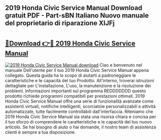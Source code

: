 ## 2019 Honda Civic Service Manual Download gratuit PDF - Part-sBN Italiano Nuovo manuale del proprietario di riparazione XIJFj

# <h2><a href="http://dffff8.blite.top/?on=2019+Honda+Civic+Service+Manual">🔗Download 👉🔴 2019 Honda Civic Service Manual</a></h2>

[![2019 Honda Civic Service Manual download](https://i.imgur.com/lujVjoI.png)](http://dffff8.blite.top/?on=2019+Honda+Civic+Service+Manual)
Ciao e benvenuto nel manuale Dell'utente per il tuo 2019 Honda Civic Service Manual appena collegato. Questa guida ha lo scopo di aiutarti a padroneggiare le caratteristiche e le capacità del tuo Prodotto. All'interno, troverai istruzioni dettagliate per L'installazione, L'uso, la manutenzione e la risoluzione dei problemi. Informazioni importanti sul programma REDDDDDDD questo prodotto richiede programmi compatibili per prestazioni ottimali. 2019 Honda Civic Service Manual offre una serie di funzionalità avanzate come assistenti virtuali, notifiche intelligenti, scorciatoie personalizzabili e attività automatizzate, tutte facilmente controllabili dall'interfaccia. Riteniamo che 2019 Honda Civic Service Manual sia stata una risorsa chiara e concisa per il tuo sforzo di comprendere le caratteristiche e le capacità del tuo nuovo articolo. Se hai bisogno di aiuto o hai domande, il nostro team di assistenza clienti è sempre a tua disposizione.

